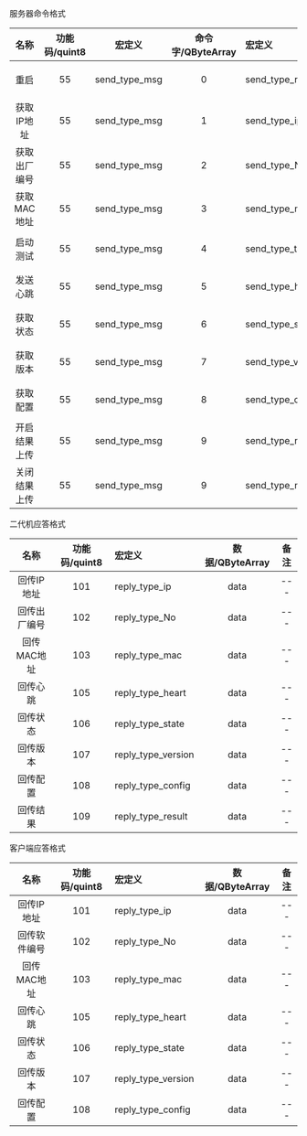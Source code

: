 服务器命令格式

|名称|功能码/quint8|宏定义|命令字/QByteArray|宏定义|备注|
|:-----:|:-------:|:--------:|:--------:|:--------|:---:|
|重启|55|send_type_msg|0|send_type_reboot|---|
|获取IP地址|55|send_type_msg|1|send_type_ip|---|
|获取出厂编号|55|send_type_msg|2|send_type_No|---|
|获取MAC地址|55|send_type_msg|3|send_type_mac|---|
|启动测试|55|send_type_msg|4|send_type_test|---|
|发送心跳|55|send_type_msg|5|send_type_heart|---|
|获取状态|55|send_type_msg|6|send_type_state|---|
|获取版本|55|send_type_msg|7|send_type_version|---|
|获取配置|55|send_type_msg|8|send_type_config|---|
|开启结果上传|55|send_type_msg|9|send_type_network|---|
|关闭结果上传|55|send_type_msg|9|send_type_network|---|

二代机应答格式

|名称|功能码/quint8|宏定义|数据/QByteArray|备注|
|:-----:|:--------:|:--------|:---:|:---:|
|回传IP地址|101|reply_type_ip|data|---|
|回传出厂编号|102|reply_type_No|data|---|
|回传MAC地址|103|reply_type_mac|data|---|
|回传心跳|105|reply_type_heart|data|---|
|回传状态|106|reply_type_state|data|---|
|回传版本|107|reply_type_version|data|---|
|回传配置|108|reply_type_config|data|---|
|回传结果|109|reply_type_result|data|---|

客户端应答格式

|名称|功能码/quint8|宏定义|数据/QByteArray|备注|
|:-----:|:--------:|:--------|:---:|:---:|
|回传IP地址|101|reply_type_ip|data|---|
|回传软件编号|102|reply_type_No|data|---|
|回传MAC地址|103|reply_type_mac|data|---|
|回传心跳|105|reply_type_heart|data|---|
|回传状态|106|reply_type_state|data|---|
|回传版本|107|reply_type_version|data|---|
|回传配置|108|reply_type_config|data|---|
